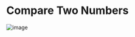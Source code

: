 <h1>Compare Two Numbers</h1>

![image](https://github.com/user-attachments/assets/9b7b7fd1-4877-4fec-bcd3-58f2b2e2beb9)

